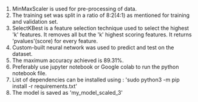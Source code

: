 1. MinMaxScaler is used for pre-processing of data.
2. The training set was split in a ratio of 8:2(4:1) as mentioned for training and validation set.
3. SelectKBest is a feature selection technique used to select the highest 'k' features. It removes all but the 'k' highest scoring features. It returns 'pvalues'(score) for every feature.
4. Custom-built neural network was used to predict and test on the dataset.
5. The maximum accuracy achieved is 89.31%.
6. Preferably use jupyter notebook or Google colab to run the python notebook file.
7. List of dependencies can be installed using :
	'sudo python3 -m pip install -r requirements.txt'
8. The model is saved as 'my_model_scaled_3'
